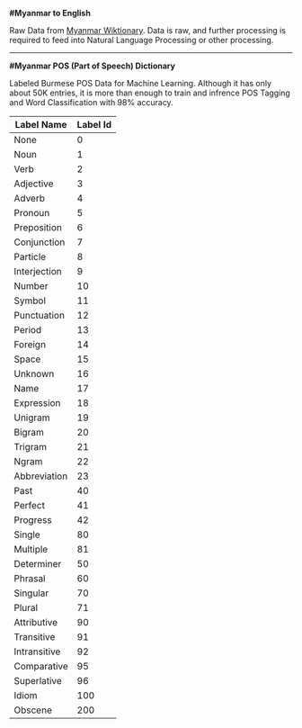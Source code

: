 <strong>#Myanmar to English</strong>

Raw Data from <a href="https://my.wiktionary.org/wiki/%E1%80%97%E1%80%9F%E1%80%AD%E1%80%AF%E1%80%85%E1%80%AC%E1%80%99%E1%80%BB%E1%80%80%E1%80%BA%E1%80%94%E1%80%BE%E1%80%AC">Myanmar Wiktionary</a>. Data is raw, and further processing is required to feed into Natural Language Processing or other processing.

<hr />

<strong>#Myanmar POS (Part of Speech) Dictionary</strong>

Labeled Burmese POS Data for Machine Learning. Although it has only about 50K entries, it is more than enough to train and infrence POS Tagging and Word Classification with 98% accuracy.

| Label Name    | Label Id      |
| ------------- | ------------- |
|None | 0|
|Noun | 1|
|Verb | 2|
|Adjective | 3|
|Adverb | 4|
|Pronoun | 5|
|Preposition | 6|
|Conjunction | 7|
|Particle | 8|
|Interjection | 9|
|Number | 10|
|Symbol | 11|
|Punctuation | 12|
|Period | 13|
|Foreign | 14|
|Space | 15|
|Unknown | 16|
|Name | 17|
|Expression | 18|
|Unigram | 19|
|Bigram | 20|
|Trigram | 21|
|Ngram | 22|
|Abbreviation | 23|
|Past | 40|
|Perfect | 41|
|Progress | 42|
|Single | 80|
|Multiple | 81|
|Determiner | 50|
|Phrasal | 60|
|Singular | 70|
|Plural | 71|
|Attributive | 90|
|Transitive | 91|
|Intransitive | 92|           
|Comparative | 95|
|Superlative | 96|
|Idiom | 100|
|Obscene | 200|
